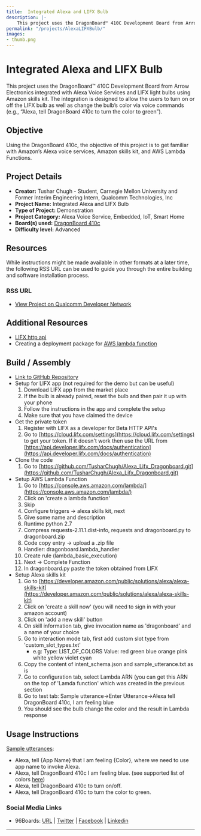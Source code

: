 ```yaml
---
title:  Integrated Alexa and LIFX Bulb
description: |-
    This project uses the DragonBoard™ 410C Development Board from Arrow Electronics integrated with Alexa Voice Services and LIFX light bulbs using Amazon skills kit. The integration is designed to allow the users to turn on or off the LIFX bulb as well as change the bulb’s color via voice commands (e.g., “Alexa, tell DragonBoard 410c to turn the color to green”).
permalink: "/projects/AlexaLIFXBulb/"
images:
- thumb.png
---
```

# Integrated Alexa and LIFX Bulb

This project uses the DragonBoard™ 410C Development Board from Arrow Electronics integrated with Alexa Voice Services and LIFX light bulbs using Amazon skills kit. The integration is designed to allow the users to turn on or off the LIFX bulb as well as change the bulb’s color via voice commands (e.g., “Alexa, tell DragonBoard 410c to turn the color to green”).

## Objective

Using the DragonBoard 410c, the objective of this project is to get familiar with Amazon’s Alexa voice services, Amazon skills kit, and AWS Lambda Functions.

## Project Details

- **Creator:** Tushar Chugh - Student, Carnegie Mellon University and Former Interim Engineering Intern, Qualcomm Technologies, Inc
- **Project Name:** Integrated Alexa and LIFX Bulb
- **Type of Project:** Demonstration
- **Project Category:** Alexa Voice Service, Embedded, IoT, Smart Home
- **Board(s) used:** [DragonBoard 410c](https://www.96boards.org/product/dragonboard410c/)
- **Difficulty level:** Advanced

## Resources

While instructions might be made available in other formats at a later time, the following RSS URL can be used to guide you through the entire building and software installation process.

### RSS URL

- [View Project on Qualcomm Developer Network](https://developer.qualcomm.com/project/integrated-alexa-and-lifx-bulb)

## Additional Resources

- [LIFX http api](https://api.developer.lifx.com/)
- Creating a deployment package for [AWS lambda function](http://docs.aws.amazon.com/lambda/latest/dg/lambda-python-how-to-create-deployment-package.html)

## Build / Assembly

- [Link to GitHub Repository](https://github.com/TusharChugh/Alexa_Lifx_Dragonboard)
- Setup for LIFX app (not required for the demo but can be useful)
   1. Download LIFX app from the market place
   2. If the bulb is already paired, reset the bulb and then pair it up with your phone
   3. Follow the instructions in the app and complete the setup
   4. Make sure that you have claimed the device
- Get the private token
   1. Register with LIFX as a developer for Beta HTTP API's
   2. Go to [https://cloud.lifx.com/settings](https://cloud.lifx.com/settings) to get your token. If it doesn't work then use the URL from [https://api.developer.lifx.com/docs/authentication](https://api.developer.lifx.com/docs/authentication)
- Clone the code
   1. Go to [https://github.com/TusharChugh/Alexa_Lifx_Dragonboard.git](https://github.com/TusharChugh/Alexa_Lifx_Dragonboard.git)
- Setup AWS Lambda Function
   1. Go to [https://console.aws.amazon.com/lambda/](https://console.aws.amazon.com/lambda/)
   2. Click on 'create a lambda function'
   3. Skip
   4. Configure triggers -> alexa skills kit, next
   5. Give some name and description
   6. Runtime python 2.7
   7. Compress requests-2.11.1.dist-info, requests and dragonboard.py to dragonboard.zip
   8. Code copy entry -> upload a .zip file
   9. Handler: dragonboard.lambda_handler
   10. Create rule (lambda_basic_execution)
   11. Next -> Complete Function
   12. In dragonboard.py paste the token obtained from LIFX
- Setup Alexa skills kit
   1. Go to [https://developer.amazon.com/public/solutions/alexa/alexa-skills-kit](https://developer.amazon.com/public/solutions/alexa/alexa-skills-kit)
   2. Click on 'create a skill now' (you will need to sign in with your amazon account)
   3. Click on 'add a new skill' button
   4. On skill information tab, give invocation name as 'dragonboard' and a name of your choice
   5. Go to interaction mode tab, first add custom slot type from 'custom_slot_types.txt'
      - e.g: Type: LIST_OF_COLORS Value: red green blue orange pink white yellow violet cyan
   6. Copy the content of intent_schema.json and sample_utterance.txt as is
   7. Go to configuration tab, select Lambda ARN (you can get this ARN on the top of 'Lamda function' which was created in the previous section
   8. Go to test tab: Sample utterance->Enter Utterance->Alexa tell DragonBoard 410c, I am feeling blue
   9. You should see the bulb change the color and the result in Lambda response

## Usage Instructions

[Sample utterances](https://github.com/TusharChugh/Alexa_Lifx_Dragonboard/blob/master/sample_utterance.txt):

- Alexa, tell {App Name} that I am feeling {Color}, where we need to use app name to invoke Alexa.
- Alexa, tell DragonBoard 410c I am feeling blue. (see supported list of colors [here](https://github.com/TusharChugh/Alexa_Lifx_Dragonboard/blob/master/custom_slot_types.txt))
- Alexa, tell DragonBoard 410c to turn on/off.
- Alexa, tell DragonBoard 410c to turn the color to green.

### Social Media Links

- 96Boards: [URL](https://www.96boards.org/) | [Twitter](https://twitter.com/96boards) | [Facebook](https://www.facebook.com/96Boards) | [Linkedin](https://www.linkedin.com/company/{{site.linkedin_username}}/)

***
